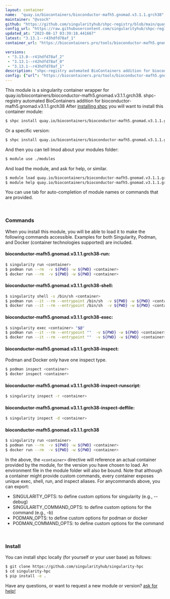 ```yaml
---
layout: container
name:  "quay.io/biocontainers/bioconductor-mafh5.gnomad.v3.1.1.grch38"
maintainer: "@vsoch"
github: "https://github.com/singularityhub/shpc-registry/blob/main/quay.io/biocontainers/bioconductor-mafh5.gnomad.v3.1.1.grch38/container.yaml"
config_url: "https://raw.githubusercontent.com/singularityhub/shpc-registry/main/quay.io/biocontainers/bioconductor-mafh5.gnomad.v3.1.1.grch38/container.yaml"
updated_at: "2023-08-17 03:39:18.441667"
latest: "3.13.1--r43hdfd78af_1"
container_url: "https://biocontainers.pro/tools/bioconductor-mafh5.gnomad.v3.1.1.grch38"

versions:
 - "3.13.0--r41hdfd78af_2"
 - "3.13.1--r42hdfd78af_0"
 - "3.13.1--r43hdfd78af_1"
description: "shpc-registry automated BioContainers addition for bioconductor-mafh5.gnomad.v3.1.1.grch38"
config: {"url": "https://biocontainers.pro/tools/bioconductor-mafh5.gnomad.v3.1.1.grch38", "maintainer": "@vsoch", "description": "shpc-registry automated BioContainers addition for bioconductor-mafh5.gnomad.v3.1.1.grch38", "latest": {"3.13.1--r43hdfd78af_1": "sha256:e6f109398d6ff1e5048860a03d22cef837704555bdffbe14f67ebdc169f68141"}, "tags": {"3.13.0--r41hdfd78af_2": "sha256:d5ac07c8b2de60d3918b33c9a4e02bd3f18c3c1c5a1d74b71297c26cebba3b1e", "3.13.1--r42hdfd78af_0": "sha256:776c44f88a17dc45e0617ec900e74af77187c709f17d2120eca69127961c8b81", "3.13.1--r43hdfd78af_1": "sha256:e6f109398d6ff1e5048860a03d22cef837704555bdffbe14f67ebdc169f68141"}, "docker": "quay.io/biocontainers/bioconductor-mafh5.gnomad.v3.1.1.grch38"}
---
```


This module is a singularity container wrapper for quay.io/biocontainers/bioconductor-mafh5.gnomad.v3.1.1.grch38.
shpc-registry automated BioContainers addition for bioconductor-mafh5.gnomad.v3.1.1.grch38
After [installing shpc](#install) you will want to install this container module:


```bash
$ shpc install quay.io/biocontainers/bioconductor-mafh5.gnomad.v3.1.1.grch38
```

Or a specific version:

```bash
$ shpc install quay.io/biocontainers/bioconductor-mafh5.gnomad.v3.1.1.grch38:3.13.1--r43hdfd78af_1
```

And then you can tell lmod about your modules folder:

```bash
$ module use ./modules
```

And load the module, and ask for help, or similar.

```bash
$ module load quay.io/biocontainers/bioconductor-mafh5.gnomad.v3.1.1.grch38/3.13.1--r43hdfd78af_1
$ module help quay.io/biocontainers/bioconductor-mafh5.gnomad.v3.1.1.grch38/3.13.1--r43hdfd78af_1
```

You can use tab for auto-completion of module names or commands that are provided.

<br>

### Commands

When you install this module, you will be able to load it to make the following commands accessible.
Examples for both Singularity, Podman, and Docker (container technologies supported) are included.

#### bioconductor-mafh5.gnomad.v3.1.1.grch38-run:

```bash
$ singularity run <container>
$ podman run --rm  -v ${PWD} -w ${PWD} <container>
$ docker run --rm  -v ${PWD} -w ${PWD} <container>
```

#### bioconductor-mafh5.gnomad.v3.1.1.grch38-shell:

```bash
$ singularity shell -s /bin/sh <container>
$ podman run --it --rm --entrypoint /bin/sh  -v ${PWD} -w ${PWD} <container>
$ docker run --it --rm --entrypoint /bin/sh  -v ${PWD} -w ${PWD} <container>
```

#### bioconductor-mafh5.gnomad.v3.1.1.grch38-exec:

```bash
$ singularity exec <container> "$@"
$ podman run --it --rm --entrypoint ""  -v ${PWD} -w ${PWD} <container> "$@"
$ docker run --it --rm --entrypoint ""  -v ${PWD} -w ${PWD} <container> "$@"
```

#### bioconductor-mafh5.gnomad.v3.1.1.grch38-inspect:

Podman and Docker only have one inspect type.

```bash
$ podman inspect <container>
$ docker inspect <container>
```

#### bioconductor-mafh5.gnomad.v3.1.1.grch38-inspect-runscript:

```bash
$ singularity inspect -r <container>
```

#### bioconductor-mafh5.gnomad.v3.1.1.grch38-inspect-deffile:

```bash
$ singularity inspect -d <container>
```



#### bioconductor-mafh5.gnomad.v3.1.1.grch38

```bash
$ singularity run <container>
$ podman run --rm  -v ${PWD} -w ${PWD} <container>
$ docker run --rm  -v ${PWD} -w ${PWD} <container>
```


In the above, the `<container>` directive will reference an actual container provided
by the module, for the version you have chosen to load. An environment file in the
module folder will also be bound. Note that although a container
might provide custom commands, every container exposes unique exec, shell, run, and
inspect aliases. For anycommands above, you can export:

 - SINGULARITY_OPTS: to define custom options for singularity (e.g., --debug)
 - SINGULARITY_COMMAND_OPTS: to define custom options for the command (e.g., -b)
 - PODMAN_OPTS: to define custom options for podman or docker
 - PODMAN_COMMAND_OPTS: to define custom options for the command

<br>

### Install

You can install shpc locally (for yourself or your user base) as follows:

```bash
$ git clone https://github.com/singularityhub/singularity-hpc
$ cd singularity-hpc
$ pip install -e .
```

Have any questions, or want to request a new module or version? [ask for help!](https://github.com/singularityhub/singularity-hpc/issues)